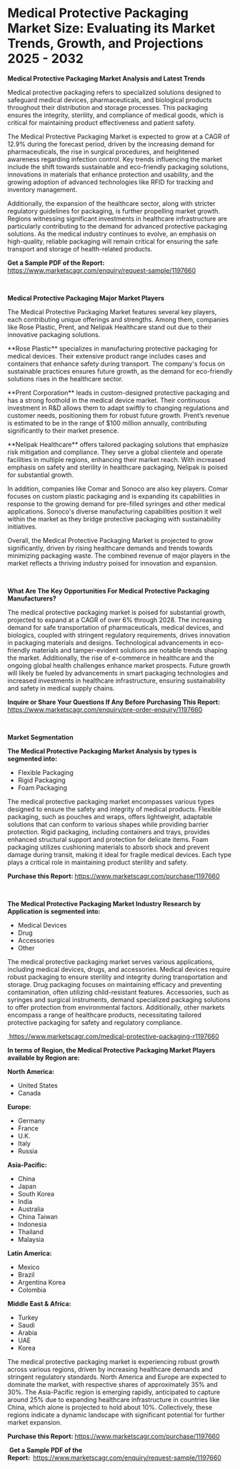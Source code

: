 <p><h1>Medical Protective Packaging Market Size: Evaluating its Market Trends, Growth, and Projections 2025 - 2032</h1></p><p><strong>Medical Protective Packaging Market Analysis and Latest Trends</strong></p>
<p><p>Medical protective packaging refers to specialized solutions designed to safeguard medical devices, pharmaceuticals, and biological products throughout their distribution and storage processes. This packaging ensures the integrity, sterility, and compliance of medical goods, which is critical for maintaining product effectiveness and patient safety.</p><p>The Medical Protective Packaging Market is expected to grow at a CAGR of 12.9% during the forecast period, driven by the increasing demand for pharmaceuticals, the rise in surgical procedures, and heightened awareness regarding infection control. Key trends influencing the market include the shift towards sustainable and eco-friendly packaging solutions, innovations in materials that enhance protection and usability, and the growing adoption of advanced technologies like RFID for tracking and inventory management.</p><p>Additionally, the expansion of the healthcare sector, along with stricter regulatory guidelines for packaging, is further propelling market growth. Regions witnessing significant investments in healthcare infrastructure are particularly contributing to the demand for advanced protective packaging solutions. As the medical industry continues to evolve, an emphasis on high-quality, reliable packaging will remain critical for ensuring the safe transport and storage of health-related products.</p></p>
<p><strong>Get a Sample PDF of the Report:&nbsp;</strong> <a href="https://www.marketscagr.com/enquiry/request-sample/1197660?utm_campaign=2110&utm_medium=2&utm_source=Github&utm_content=ia&utm_term=19042025&utm_id=medical-protective-packaging">https://www.marketscagr.com/enquiry/request-sample/1197660</a></p>
<p>&nbsp;</p>
<p><strong>Medical Protective Packaging Major Market Players</strong></p>
<p><p>The Medical Protective Packaging Market features several key players, each contributing unique offerings and strengths. Among them, companies like Rose Plastic, Prent, and Nelipak Healthcare stand out due to their innovative packaging solutions.</p><p>**Rose Plastic** specializes in manufacturing protective packaging for medical devices. Their extensive product range includes cases and containers that enhance safety during transport. The company's focus on sustainable practices ensures future growth, as the demand for eco-friendly solutions rises in the healthcare sector.</p><p>**Prent Corporation** leads in custom-designed protective packaging and has a strong foothold in the medical device market. Their continuous investment in R&D allows them to adapt swiftly to changing regulations and customer needs, positioning them for robust future growth. Prent’s revenue is estimated to be in the range of $100 million annually, contributing significantly to their market presence.</p><p>**Nelipak Healthcare** offers tailored packaging solutions that emphasize risk mitigation and compliance. They serve a global clientele and operate facilities in multiple regions, enhancing their market reach. With increased emphasis on safety and sterility in healthcare packaging, Nelipak is poised for substantial growth.</p><p>In addition, companies like Comar and Sonoco are also key players. Comar focuses on custom plastic packaging and is expanding its capabilities in response to the growing demand for pre-filled syringes and other medical applications. Sonoco's diverse manufacturing capabilities position it well within the market as they bridge protective packaging with sustainability initiatives.</p><p>Overall, the Medical Protective Packaging Market is projected to grow significantly, driven by rising healthcare demands and trends towards minimizing packaging waste. The combined revenue of major players in the market reflects a thriving industry poised for innovation and expansion.</p></p>
<p>&nbsp;</p>
<p><strong>What Are The Key Opportunities For Medical Protective Packaging Manufacturers?</strong></p>
<p><p>The medical protective packaging market is poised for substantial growth, projected to expand at a CAGR of over 6% through 2028. The increasing demand for safe transportation of pharmaceuticals, medical devices, and biologics, coupled with stringent regulatory requirements, drives innovation in packaging materials and designs. Technological advancements in eco-friendly materials and tamper-evident solutions are notable trends shaping the market. Additionally, the rise of e-commerce in healthcare and the ongoing global health challenges enhance market prospects. Future growth will likely be fueled by advancements in smart packaging technologies and increased investments in healthcare infrastructure, ensuring sustainability and safety in medical supply chains.</p></p>
<p><strong>Inquire or Share Your Questions If Any Before Purchasing This Report:</strong> <a href="https://www.marketscagr.com/enquiry/pre-order-enquiry/1197660?utm_campaign=2110&utm_medium=2&utm_source=Github&utm_content=ia&utm_term=19042025&utm_id=medical-protective-packaging">https://www.marketscagr.com/enquiry/pre-order-enquiry/1197660</a></p>
<p>&nbsp;</p>
<p><strong>Market Segmentation</strong></p>
<p><strong>The Medical Protective Packaging Market Analysis by types is segmented into:</strong></p>
<p><ul><li>Flexible Packaging</li><li>Rigid Packaging</li><li>Foam Packaging</li></ul></p>
<p><p>The medical protective packaging market encompasses various types designed to ensure the safety and integrity of medical products. Flexible packaging, such as pouches and wraps, offers lightweight, adaptable solutions that can conform to various shapes while providing barrier protection. Rigid packaging, including containers and trays, provides enhanced structural support and protection for delicate items. Foam packaging utilizes cushioning materials to absorb shock and prevent damage during transit, making it ideal for fragile medical devices. Each type plays a critical role in maintaining product sterility and safety.</p></p>
<p><strong>Purchase this Report:&nbsp;</strong><a href="https://www.marketscagr.com/purchase/1197660?utm_campaign=2110&utm_medium=2&utm_source=Github&utm_content=ia&utm_term=19042025&utm_id=medical-protective-packaging">https://www.marketscagr.com/purchase/1197660</a></p>
<p>&nbsp;</p>
<p><strong>The Medical Protective Packaging Market Industry Research by Application is segmented into:</strong></p>
<p><ul><li>Medical Devices</li><li>Drug</li><li>Accessories</li><li>Other</li></ul></p>
<p><p>The medical protective packaging market serves various applications, including medical devices, drugs, and accessories. Medical devices require robust packaging to ensure sterility and integrity during transportation and storage. Drug packaging focuses on maintaining efficacy and preventing contamination, often utilizing child-resistant features. Accessories, such as syringes and surgical instruments, demand specialized packaging solutions to offer protection from environmental factors. Additionally, other markets encompass a range of healthcare products, necessitating tailored protective packaging for safety and regulatory compliance.</p></p>
<p><a href="https://www.marketscagr.com/medical-protective-packaging-r1197660?utm_campaign=2110&utm_medium=2&utm_source=Github&utm_content=ia&utm_term=19042025&utm_id=medical-protective-packaging">&nbsp;https://www.marketscagr.com/medical-protective-packaging-r1197660</a></p>
<p><strong>In terms of Region, the Medical Protective Packaging Market Players available by Region are:</strong></p>
<p>
    <p> <strong> North America: </strong>
        <ul>
            <li>United States</li>
            <li>Canada</li>
        </ul>
        </p> 
    <p> <strong> Europe: </strong>
        <ul>
            <li>Germany</li>
            <li>France</li>
            <li>U.K.</li>
            <li>Italy</li>
            <li>Russia</li>
        </ul>
        </p> 
    <p> <strong> Asia-Pacific: </strong>
        <ul>
            <li>China</li>
            <li>Japan</li>
            <li>South Korea</li>
            <li>India</li>
            <li>Australia</li>
            <li>China Taiwan</li>
            <li>Indonesia</li>
            <li>Thailand</li>
            <li>Malaysia</li>
        </ul>
        </p> 
    <p> <strong> Latin America: </strong>
        <ul>
            <li>Mexico</li>
            <li>Brazil</li>
            <li>Argentina Korea</li>
            <li>Colombia</li>
        </ul>
        </p> 
    <p> <strong> Middle East & Africa: </strong>
        <ul>
            <li>Turkey</li>
            <li>Saudi</li>
            <li>Arabia</li>
            <li>UAE</li>
            <li>Korea</li>
        </ul>
    </p>
    </p>
<p><p>The medical protective packaging market is experiencing robust growth across various regions, driven by increasing healthcare demands and stringent regulatory standards. North America and Europe are expected to dominate the market, with respective shares of approximately 35% and 30%. The Asia-Pacific region is emerging rapidly, anticipated to capture around 25% due to expanding healthcare infrastructure in countries like China, which alone is projected to hold about 10%. Collectively, these regions indicate a dynamic landscape with significant potential for further market expansion.</p></p>
<p><strong>Purchase this Report: </strong><a href="https://www.marketscagr.com/purchase/1197660?utm_campaign=2110&utm_medium=2&utm_source=Github&utm_content=ia&utm_term=19042025&utm_id=medical-protective-packaging">https://www.marketscagr.com/purchase/1197660</a></p>
<p>&nbsp;<strong>Get a Sample PDF of the Report:&nbsp;&nbsp;</strong><a href="https://www.marketscagr.com/enquiry/request-sample/1197660?utm_campaign=2110&utm_medium=2&utm_source=Github&utm_content=ia&utm_term=19042025&utm_id=medical-protective-packaging">https://www.marketscagr.com/enquiry/request-sample/1197660</a></p>
<p><strong></strong></p>
<p><p></p><p></p><p></p></p>